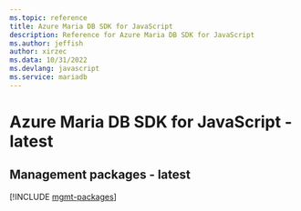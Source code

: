 ```yaml
---
ms.topic: reference
title: Azure Maria DB SDK for JavaScript
description: Reference for Azure Maria DB SDK for JavaScript
ms.author: jeffish
author: xirzec
ms.data: 10/31/2022
ms.devlang: javascript
ms.service: mariadb
---
```

# Azure Maria DB SDK for JavaScript - latest

## Management packages - latest
[!INCLUDE [mgmt-packages](maria-db-mgmt-index.md)]